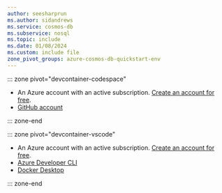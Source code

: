 ```yaml
---
author: seesharprun
ms.author: sidandrews
ms.service: cosmos-db
ms.subservice: nosql
ms.topic: include
ms.date: 01/08/2024
ms.custom: include file
zone_pivot_groups: azure-cosmos-db-quickstart-env
---
```


::: zone pivot="devcontainer-codespace"

- An Azure account with an active subscription. [Create an account for free](https://azure.microsoft.com/free/?WT.mc_id=A261C142F).
- [GitHub account](https://docs.github.com//get-started/quickstart/creating-an-account-on-github)

::: zone-end

::: zone pivot="devcontainer-vscode"

- An Azure account with an active subscription. [Create an account for free](https://azure.microsoft.com/free/?WT.mc_id=A261C142F).
- [Azure Developer CLI](/azure/developer/azure-developer-cli/install-azd)
- [Docker Desktop](https://www.docker.com/products/docker-desktop/)

::: zone-end
